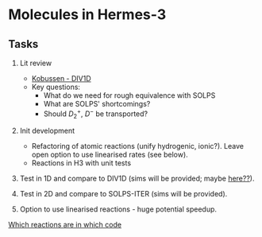 # Molecules in Hermes-3

## Tasks

1. Lit review
    * [Kobussen - DIV1D](./Kobussen2025.md)
    * Key questions:
      * What do we need for rough equivalence with SOLPS
      * What are SOLPS' shortcomings?
      * Should $D_2^+$, $D^-$ be transported?

2. Init development
   * Refactoring of atomic reactions (unify hydrogenic, ionic?). Leave open option to use linearised rates (see below).
   * Reactions in H3 with unit tests
3. Test in 1D and compare to DIV1D (sims will be provided; maybe [here??](https://zenodo.org/records/15236644)).
4. Test in 2D and compare to SOLPS-ITER (sims will be provided).
5. Option to use linearised reactions - huge potential speedup.


[Which reactions are in which code](reactions.md)
